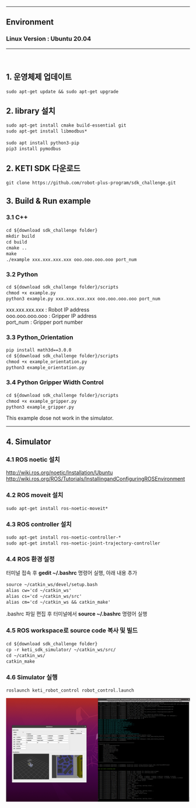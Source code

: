 ***
## Environment

### Linux Version : Ubuntu 20.04
***

<br>

## 1. 운영체제 업데이트
~~~
sudo apt-get update && sudo apt-get upgrade
~~~

## 2. library 설치
~~~
sudo apt-get install cmake build-essential git 
sudo apt-get install libmodbus*

sudo apt install python3-pip
pip3 install pymodbus
~~~

## 2. KETI SDK 다운로드
~~~
git clone https://github.com/robot-plus-program/sdk_challenge.git
~~~

## 3. Build & Run example
### 3.1 C++
~~~
cd ${download sdk_challenge folder}
mkdir build
cd build
cmake ..
make
./example xxx.xxx.xxx.xxx ooo.ooo.ooo.ooo port_num
~~~
### 3.2 Python
~~~
cd ${download sdk_challenge folder}/scripts
chmod +x example.py
python3 example.py xxx.xxx.xxx.xxx ooo.ooo.ooo.ooo port_num
~~~
xxx.xxx.xxx.xxx : Robot IP address<br>
ooo.ooo.ooo.ooo : Gripper IP address<br>
port_num : Gripper port number<br>
### 3.3 Python_Orientation
~~~
pip install math3d==3.0.0
cd ${download sdk_challenge folder}/scripts
chmod +x example_orientation.py
python3 example_orientation.py
~~~
### 3.4 Python Gripper Width Control
~~~
cd ${download sdk_challenge folder}/scripts
chmod +x example_gripper.py
python3 example_gripper.py
~~~
This example dose not work in the simulator.

***
## 4. Simulator
### 4.1 ROS noetic 설치<br>
http://wiki.ros.org/noetic/Installation/Ubuntu<br>
http://wiki.ros.org/ROS/Tutorials/InstallingandConfiguringROSEnvironment<br>

### 4.2 ROS moveit 설치
~~~
sudo apt-get install ros-noetic-moveit*
~~~

### 4.3 ROS controller 설치
~~~
sudo apt-get install ros-noetic-controller-*
sudo apt-get install ros-noetic-joint-trajectory-controller
~~~

### 4.4 ROS 환경 설정
터미널 접속 후 **gedit ~/.bashrc** 명령어 실행, 아래 내용 추가  
~~~
source ~/catkin_ws/devel/setup.bash
alias cw='cd ~/catkin_ws'
alias cs='cd ~/catkin_ws/src'
alias cm='cd ~/catkin_ws && catkin_make'
~~~
.bashrc 파일 편집 후 터미널에서 **source ~/.bashrc** 명령어 실행  


### 4.5 ROS workspace로 source code 복사 및 빌드
~~~
cd ${download sdk_challenge folder}
cp -r keti_sdk_simulator/ ~/catkin_ws/src/
cd ~/catkin_ws/
catkin_make
~~~

### 4.6 Simulator 실행
~~~
roslaunch keti_robot_control robot_control.launch
~~~
![simulator_run](./imgs/simulator_run_monitor.png)
